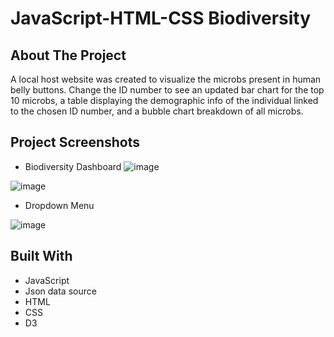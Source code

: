# JavaScript-HTML-CSS Biodiversity

## About The Project
A local host website was created to visualize the microbs present in human belly buttons. Change the ID number to see an updated bar chart for the top 10 microbs, a table displaying the demographic info of the individual linked to the chosen ID number, and a bubble chart breakdown of all microbs.

## Project Screenshots
* Biodiversity Dashboard
![image](https://user-images.githubusercontent.com/78496051/132564379-6c3391b5-94c8-4547-9412-bd80c55cc445.png)

![image](https://user-images.githubusercontent.com/78496051/132563873-96051a58-4765-44e2-8aee-8e2b367de9d7.png)

* Dropdown Menu

![image](https://user-images.githubusercontent.com/78496051/132564229-62db38fc-5175-447e-9699-0a5cc2721f1c.png)

## Built With
* JavaScript
* Json data source
* HTML
* CSS
* D3
